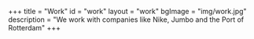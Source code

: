 +++
title = "Work"
id = "work"
layout = "work"
bgImage = "img/work.jpg"
description = "We work with companies like Nike, Jumbo and the Port of Rotterdam"
+++